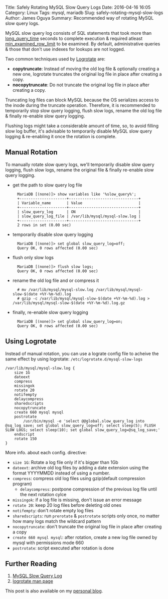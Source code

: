 Title: Safely Rotating MySQL Slow Query Logs
Date: 2016-04-16 16:05
Category: Linux
Tags: mysql, mariadb
Slug: safely-rotating-mysql-slow-logs
Author: James Oguya
Summary: Recommended way of rotating MySQL slow query logs.

MySQL slow query log consists of SQL statements that took more than [long_query_time](https://dev.mysql.com/doc/refman/5.6/en/server-system-variables.html#sysvar_long_query_time) seconds to complete execution & required atleast [min_examined_row_limit](https://dev.mysql.com/doc/refman/5.6/en/server-system-variables.html#sysvar_min_examined_row_limit) to be examined. By default, administrative queries & those that don't use indexes for lookups are not logged.

Two common techniques used by [Logrotate](http://linux.die.net/man/8/logrotate) are:

- **copytruncate**: Instead of moving the old log file & optionally creating a new one, logrotate truncates the original log file in place after creating a copy.
- **nocopytruncate**: Do not truncate the original log file in place after creating a copy.

Truncating log files can block MySQL because the OS serializes access to the inode during the truncate operation. Therefore, it is recommended to temporarily stop slow query logging, flush slow logs, rename the old log file & finally re-enable slow query logging.

Flushing logs might take a considerable amount of time, so, to avoid filling slow log buffer, it's advisable to temporarily disable MySQL slow query logging & re-enabling it once the rotation is complete.

## Manual Rotation

To manually rotate slow query logs, we'll temporarily disable slow query logging, flush slow logs, rename the original file & finally re-enable slow query logging.

- get the path to slow query log file

        MariaDB [(none)]> show variables like '%slow_query%';
        +---------------------+-------------------------------+
        | Variable_name       | Value                         |
        +---------------------+-------------------------------+
        | slow_query_log      | ON                            |
        | slow_query_log_file | /var/lib/mysql/mysql-slow.log |
        +---------------------+-------------------------------+
        2 rows in set (0.00 sec)

- temporarily disable slow query logging

        MariaDB [(none)]> set global slow_query_log=off;
        Query OK, 0 rows affected (0.00 sec)

- flush only slow logs

        MariaDB [(none)]> flush slow logs;
        Query OK, 0 rows affected (0.00 sec)

- rename the old log file and or compress it

        # mv /var/lib/mysql/mysql-slow.log /var/lib/mysql/mysql-slow-$(date +%Y-%m-%d).log
        # gzip -c /var/lib/mysql/mysql-slow-$(date +%Y-%m-%d).log > /var/lib/mysql/mysql-slow-$(date +%Y-%m-%d).log.gz

- finally, re-enable slow query logging

        MariaDB [(none)]> set global slow_query_log=on;
        Query OK, 0 rows affected (0.00 sec)

## Using Logrotate

Instead of manual rotation, you can use a lograte config file to acheive the same effect by using logrotate: `/etc/logrotate.d/mysql-slow-logs`
```
/var/lib/mysql/mysql-slow.log {
    size 1G
    dateext
    compress
    missingok
    rotate 20
    notifempty
    delaycompress
    sharedscripts
    nocopytruncate
    create 660 mysql mysql
    postrotate
        /usr/bin/mysql -e 'select @@global.slow_query_log into @sq_log_save; set global slow_query_log=off; select sleep(5); FLUSH SLOW LOGS; select sleep(10); set global slow_query_log=@sq_log_save;'
    endscript
    rotate 150
}
```

More info. about each config. directive:

- `size 1G`: Rotate a log file only if it's bigger than 1Gb
- `dateext`: archive old log files by adding a date extension using the format YYYYMMDD instead of using a number.
- `compress`: compress old log files using gzip(default compression program)
    - `delaycompress`: postpone compression of the previous log file until the next rotation cylce
- `missingok`: if a log file is missing, don't issue an error message
- `rotate 20`: keep 20 log files before deleting old ones
- `notifempty`: don't rotate empty log files
- `sharedscripts`: run `prerotate` & `postrotate` scripts only once, no matter how many logs match the wildcard pattern
- `nocopytruncate`: don't truncate the original log file in place after creating a copy
- `create 660 mysql mysql`: after rotation, create a new log file owned by mysql with permissions mode 660
- `postrotate`: script executed after rotation is done

## Further Reading

1. [MySQL Slow Query Log](https://dev.mysql.com/doc/refman/5.5/en/slow-query-log.html)
2. [logrotate man page](http://linux.die.net/man/8/logrotate)

This post is also available on my [personal blog](https://oguya.ch/posts/2016-04-13-safely-rotating-mysql-slow-logs/).

